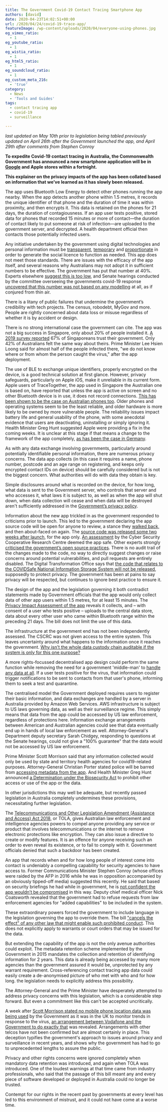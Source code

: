 ```yaml
---
title: The Government Covid-19 Contact Tracing Smartphone App
authors: [david]
date: 2020-04-23T14:02:51+00:00
url: /2020/04/24/covid-19-trace-app/
featureImage: /wp-content/uploads/2020/04/everyone-using-phones.jpg
eg_vimeo_ratio:
  - 1
eg_youtube_ratio:
  - 1
eg_wistia_ratio:
  - 1
eg_html5_ratio:
  - 1
eg_soundcloud_ratio:
  - 1
eg_custom_meta_216:
  - 'true'
category:
  - News
  - 'Tools and Guides'
tags:
  - contact tracing app
  - covid-19
  - surveillance

---
```

_last updated on May 10th prior to legislation being tabled_
_previously updated on April 26th after the Government launched the app, and _April 29th after comments from Stephen Conroy__

**To expedite Covid-19 contact tracing in Australia, the Commonwealth Government has announced a new smartphone application will be in [Google][1] and Apple stores within a fortnight.**

**This explainer on the privacy impacts of the app has been collated based on information that we&#8217;ve learned as it has slowly been released.**

The app uses Bluetooth Low Energy to detect other phones running the app nearby. When the app detects another phone within 1.5 metres, it records the unique identifier of that phone and the duration of time it was within proximity, and then encrypts it. This data is retained on the phones for 21 days, the duration of contagiousness. If an app user tests positive, stored data for phones that recorded 15 minutes or more of contact—the duration of contact likely to put someone at risk of infection—are uploaded to the government server, and decrypted. A health department official then contacts those potentially infected users.

Any initiative undertaken by the government using digital technologies and personal information must be <span style="text-decoration: underline;">transparent</span>, <span style="text-decoration: underline;">temporary</span> and <span style="text-decoration: underline;">proportionate</span> in order to generate the social licence to function as needed. This app does not meet those standards. There are issues with the efficacy of the app itself, and several reasons why Australians may not adopt it in sufficient numbers to be effective. The government has put that number at 40%. Experts elsewhere [suggest this is too low][2], and Senate hearings conducted by the committee overseeing the governments covid-19 response [uncovered that this number was not based on any modelling][3] at all, as if conjured from thin air.

There is a litany of public failures that undermine the government&#8217;s credibility with tech projects. The census, robodebt, MyGov and more. People are rightly concerned about data loss or misuse regardless of whether it is by accident or design.

There is no strong international case the government can cite. The app was not a big success in Singapore, only about 20% of people installed it. [A 2019 survey reported][4] 67% of Singaporeans trust their government. Only 42% of Australians felt the same way about theirs. Prime Minister Lee Hsien Loong said for almost half of the people infected there, "we do not know where or from whom the person caught the virus," after the app deployment.

The use of BLE to exchange unique identifiers, properly encrypted on the device, is a good technical solution at first glance. However, privacy safeguards, particularly on Apple iOS, make it unreliable in its current form. Apple users of TraceTogether, the app used in Singapore the Australian one is based on, have reported that unless the app is active on screen and no other Bluetooth device is in use, it does not record connections. [This has been shown to be the case on Australian phones too][5]. Older phones and operating systems seem to be the least reliable, and older hardware is more likely to be owned by more vulnerable people. The reliability issues impact battery life and general usability of the phone, with some anecdotal evidence that users are deactivating, uninstalling or simply ignoring it. Health Minister Greg Hunt suggested Apple were providing a fix in the coming weeks. It is unclear at this stage if that means a change to the framework of the app completely, [as has been the case in Germany][6].

As with any data exchange involving governments, particularly around potentially identifiable personal information, there are numerous privacy concerns. The data app collects (in this case it requires a name, phone number, postcode and an age range on registering, and keeps only encrypted contact IDs on device) should be carefully considered but is not the biggest concern. What authorities will do with data they obtain is key.

Simple disclosures around what is recorded on the device, for how long, what data is sent to the Government server, who controls that server and who accesses it, what laws it is subject to, as well as when the app will shut down, when data collection will cease and when data will be destroyed aren't sufficiently addressed in the [Government&#8217;s privacy policy][7].

Information about the new app trickled in as the government responded to criticisms prior to launch. This led to the government declaring the app source code will be open for anyone to review, a stance they [walked back,][8] and then about-faced on again. The [source code was released some two weeks after launch][9], for the app only. [An assessment][10] by the Cyber Security Cooperative Research Centre deemed the app safe. Other experts strongly [criticised the government&#8217;s open source practices][11]. There is no audit trail of the changes made to the code, no way to directly suggest changes or raise concerns around potential vulnerabilities, and pull requests are entirely disabled. The Digital Transformation Office says that [the code that relates to the COVIDSafe National Information Storage System will not be released][12], supposedly to protect privacy. The government has been at pains to say privacy will be respected, but continues to ignore best practice to ensure it.

The design of the app and the legislation governing it both contradict statements made by Government officials that the app would only collect data of other app users within 1.5 metres, for at least 15 minutes. The [Privacy Impact Assessment of the app][13] reveals it collects, and – with consent of a user who tests positive – uploads to the central data store, data about every other user who came within Bluetooth range within the preceding 21 days. The bill does not limit the use of this data.

The infrastructure at the government end has not been independently assessed. The CSCRC was not given access to the entire system. This leaves uncertainty around what happens to the information once it reaches the government. <span style="text-decoration: underline;">Why isn't the whole data custody chain auditable if the system is only for this one purpose?</span>

A more rights-focussed decentralised app design could perform the same function while removing the need for a government 'middle-man' to [handle any data at all][14]. If a user tests positive for the virus, that information could trigger notifications to be sent to contacts from that user's phone, informing them to seek a test and quarantine.

The centralised model the Government deployed requires users to register their basic information, and data exchanges are handled by a server in Australia provided by Amazon Web Services. AWS infrastructure is subject to US laws governing data, as well as their surveillance regime. This simply means that data from the app could be accessed by US law enforcement, regardless of protections here. Information exchange arrangements between American and Australian agencies could see that data eventually end up in hands of local law enforcement as well. Attorney-General's Department deputy secretary Sarah Chidgey, responding to questions at the Senate hearings, could not give a "100% guarantee" that the data would not be accessed by US law enforcement.

Prime Minister Scott Morrison said that any information collected would only be used by state and territory health agencies for covid19-related purposes. Attorney-General Christian Porter stated police will be barred from [accessing metadata from the app][15]. And Health Minister Greg Hunt announced [a Determination under the Biosecurity Act][16] to prohibit other access or use of the app or the data.

In other jurisdictions this may well be adequate, but recently passed legislation in Australia completely undermines these provisions, necessitating further legislation.

The [Telecommunications and Other Legislation Amendment (Assistance and Access) Act 2018][17], or TOLA, gives Australian law enforcement and intelligence agencies powers to compel anyone providing any service or product that involves telecommunications or the internet to remove electronic protections like encryption. They can also issue a directive to create or modify features. It is an offence for anyone receiving such an order to even reveal its existence, or to fail to comply with it. Government officials denied that such a backdoor has been created.

An app that records when and for how long people of interest come into contact is undeniably a compelling capability for security agencies to have access to. Former Communications Minister Stephen Conroy (whose offices were raided by the AFP in 2016 while he was in opposition accompanied by an obviously tipped-off media) suggested this recently. He said that based on security briefings he had while in government, he is [not confident the app wouldn&#8217;t be compromised][18] in this way. Deputy chief medical officer Nick Coatsworth revealed that the government had to refuse requests from law enforcement agencies for "added capabilities" to be included in the system.

These extraordinary powers forced the government to include language in the legislation governing the app to override them. The bill ["cancels the effect" of any other law that might enable such prohibited conduct][19]. This does not explicitly apply to warrants or court orders that may be issued for the data.

But extending the capability of the app is not the only avenue authorities could exploit. The metadata retention scheme implemented by the Government in 2015 mandates the collection and retention of identifying information for 2 years. This data is already being accessed by many more agencies than the government assured it would be, unprotected by any warrant requirement. Cross-referencing contact tracing app data could easily create a de-anonymised picture of who met with who and for how long. the legislation needs to explicitly address this possibility.

The Attorney-General and the Prime Minister have desperately attempted to address privacy concerns with this legislation, which is a considerable step forward. But even a commitment like this can't be accepted uncritically.

A week after [Scott Morrison stated no mobile phone location data was being used][20] by the Government as it was in the UK to monitor trends in response to the virus, [an arrangement between Vodafone and the Government to do exactly that][21] was revealed. Arrangements with other telcos have not been confirmed but are almost certainly in place. This deception typifies the government's approach to issues around privacy and surveillance in recent years, and shows why the government has had to go to unprecedented lengths to assure the public.

Privacy and other rights concerns were ignored completely when mandatory data retention was introduced, and again when TOLA was introduced. One of the loudest warnings at that time came from industry professionals, who said that the passage of this bill meant any and every piece of software developed or deployed in Australia could no longer be trusted.

Contempt for our rights in the recent past by governments at every level has led to this environment of mistrust, and it could not have come at a worse time.

 [1]: https://play.google.com/store/apps/details?id=au.gov.health.covidsafe
 [2]: https://www.economist.com/science-and-technology/2020/04/16/app-based-contact-tracing-may-help-countries-get-out-of-lockdown
 [3]: https://twitter.com/denhamsadler/status/1257908548974993408
 [4]: https://www.edelman.com/sites/g/files/aatuss191/files/2019-02/2019_Edelman_Trust_Barometer_Global_Report_2.pdf
 [5]: https://www.theguardian.com/world/2020/may/06/covidsafe-app-is-not-working-properly-on-iphones-authorities-admit
 [6]: https://techcrunch.com/2020/04/27/germany-ditches-centralized-approach-to-app-for-covid-19-contacts-tracing/
 [7]: https://www.health.gov.au/covidsafe-privacy-policy
 [8]: https://www.itnews.com.au/news/health-minister-now-unsure-if-source-code-for-covid-contact-tracing-app-is-safe-to-release-546981
 [9]: https://github.com/AU-COVIDSafe
 [10]: https://www.abc.net.au/news/2020-04-21/cyber-agency-supports-security-coronavirus-tracing-app/12168136
 [11]: https://www.innovationaus.com/covidsafe-code-released-but-developers-unhappy/
 [12]: https://www.dta.gov.au/news/dta-publicly-releases-covidsafe-application-source-code
 [13]: https://www.health.gov.au/resources/publications/covidsafe-application-privacy-impact-assessment
 [14]: https://github.com/vteague/contactTracing/blob/master/blog/2020-03-30TweakingTracetogether.md
 [15]: https://www.brisbanetimes.com.au/politics/federal/attorney-general-to-ban-police-from-accessing-coronavirus-app-metadata-20200422-p54m6e.html
 [16]: https://www.legislation.gov.au/Details/F2020L00480/Html/Text
 [17]: https://www.legislation.gov.au/Details/C2018A00148
 [18]: https://twitter.com/joshgnosis/status/1255058581621108742
 [19]: https://www.ag.gov.au/RightsAndProtections/Privacy/Pages/COVIDSafelegislation.aspx
 [20]: https://www.pm.gov.au/media/press-conference-australian-parliament-house-act-12
 [21]: https://www.smh.com.au/technology/mobile-phone-location-data-used-to-track-australians-movements-during-coronavirus-crisis-20200404-p54h09.html
